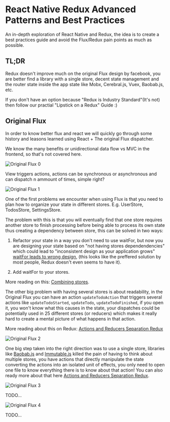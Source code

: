 # React Native Redux Advanced Patterns and Best Practices

An in-depth exploration of React Native and Redux, the idea is to create a best practices guide and avoid the Flux/Redux pain points as much as possible.

## TL;DR

Redux doesn't improve much on the original Flux design by facebook, you are better find a library with a single store, decent state management and the router state inside the app state like Mobx, Cerebral.js, Vuex, Baobab.js, etc.

If you don't have an option because "Redux is Industry Standard"(It's not) then follow our practial "Lipstick on a Redux" Guide :)

## Original Flux

In order to know better flux and react we will quickly go through some history and leasons learned using React + The original Flux dispatcher.

We know the many benefits or unidirectional data flow vs MVC in the frontend, so that's not covered here.

![Original Flux 0](./ReactNativeRedux/docs/original-flux-0.png)

View triggers actions, actions can be synchronous or asynchronous and can dispatch n ammount of times, simple right?

![Original Flux 1](./ReactNativeRedux/docs/original-flux-1.png)

One of the first problems we encounter when using Flux is that you need to plan how to organize your state in different stores. E.g. UserStore, TodosStore, SettingsStore.

The problem with this is that you will eventually find that one store requires another store to finish processing before being able to process its own state thus creating a dependency between store, this can be solved in two ways:

1) Refactor your state in a way you don't need to use waitFor, but now you are designing your state based on "not having stores dependendencies" which could lead to "inconsistent design as your application grows" [waitFor leads to wrong design](https://github.com/facebook/flux/issues/209), (this looks like the preffered solution by most people, Redux doesn't even seems to have it).

2) Add waitFor to your stores.

More reading on this: [Combining stores](https://gist.github.com/gaearon/d77ca812015c0356654f).

The other big problem with having several stores is about readability, in the Original Flux you can have an action `updateTodoAction` that triggers several actions like `updateTodoStarted`, `updateTodo`, `updateTodoFinished`, if you open it, you won't know what this causes in the state, your dispatches could be potentially used in 25 different stores (or reducers) which makes it really hard to create a mental picture of what happens in that action.

More reading about this on Redux: [Actions and Reducers Separation Redux](actions-and-reducers-separation-redux.md)

![Original Flux 2](./ReactNativeRedux/docs/original-flux-2.png)

One big step taken into the right direction was to use a single store, libraries like [Baobab.js](https://github.com/Yomguithereal/baobab) and [Immutable.js](https://github.com/immutable-js/immutable-js) killed the pain of having to think about multiple stores, you have actions that directly manipulate the state converting the actions into an isolated unit of effects, you only need to open one file to know everything there is to know about that action! You can also ready more about that here [Actions and Reducers Separation Redux](actions-and-reducers-separation-redux.md).

![Original Flux 3](./ReactNativeRedux/docs/original-flux-3.png)

TODO...

![Original Flux 4](./ReactNativeRedux/docs/original-flux-4.png)

TODO...